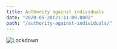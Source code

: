 ```yaml
---
title: Authority against individuals
date: "2020-05-20T21:11:00.000Z"
path: "/authority-against-individuals/"
---
```


![Lockdown](lockdown.jpg "Lockdown")
